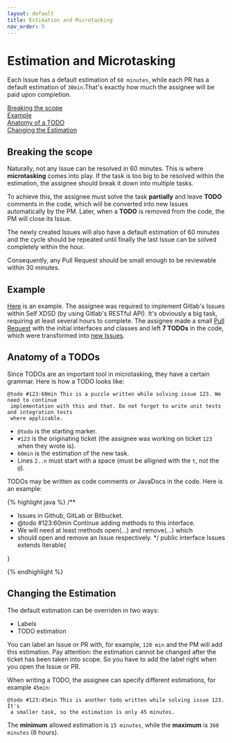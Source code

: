 ```yaml
---
layout: default
title: Estimation and Microtasking
nav_order: 5
---
```


# Estimation and Microtasking

Each Issue has a default estimation of ``60 minutes``, while each PR has a default estimation of ``30min``.That's exactly how much the assignee will be paid upon completion.

<a href="#breaking-the-scope">Breaking the scope</a><br>
<a href="#example">Example</a><br>
<a href="#anatomy-of-a-todos">Anatomy of a TODO</a><br>
<a href="#changing-the-estimation">Changing the Estimation</a>

## Breaking the scope

Naturally, not any Issue can be resolved in 60 minutes. This is where **microtasking** comes into play. If the task is too big to be resolved within the estimation, the assignee should break it down into multiple tasks.

To achieve this, the assignee must solve the task **partially** and leave **TODO** comments in the code, which will be converted
into new Issues automatically by the PM. Later, when a **TODO** is removed from the code, the PM will close its Issue.

The newly created Issues will also have a default estimation of 60 minutes and the cycle should be repeated until finally the last Issue can be solved completely within the hour.

Consequently, any Pull Request should be small enough to be reviewable within 30 minutes.

## Example

[Here](https://github.com/self-xdsd/self-core/issues/717) is an example. The assignee was required to implement Gitlab's Issues within Self XDSD (by using Gitlab's RESTful API). It's obviously a big task, requiring at least several hours to complete. The assignee made a small [Pull Request](https://github.com/self-xdsd/self-core/pull/718) with the initial interfaces and classes and left **7 TODOs** in the code, which were transformed into [new Issues](https://github.com/self-xdsd/self-core/commit/f48613b20da5ced39b61277863a0e22c26e656f6#comments).

## Anatomy of a TODOs

Since TODOs are an important tool in microtasking, they have a certain grammar.
Here is how a TODO looks like:

```
@todo #123:60min This is a puzzle written while solving issue 123. We need to continue
 implementation with this and that. Do not forget to write unit tests and integration tests
 where applicable.
```

* ``@todo`` is the starting marker.
* ``#123`` is the originating ticket (the assignee was working on ticket ``123`` when they wrote is).
* ``60min`` is the estimation of the new task.
* Lines ``2..n`` must start with a space (must be alligned with the ``t``, not the ``@``).

TODOs may be written as code comments or JavaDocs in the code. Here is an example:

{% highlight java %}
/**
 * Issues in Github, GitLab or Bitbucket.
 * @todo #123:60min Continue adding methods to this interface.
 *  We will need at least methods open(...) and remove(...) which
 *  should open and remove an Issue respectively.
 */
public interface Issues extends Iterable<Issue>{

}

{% endhighlight %}

## Changing the Estimation

The default estimation can be overriden in two ways:

* Labels
* TODO estimation

You can label an Issue or PR with, for example, ``120 min`` and the PM will add this estimation.
Pay attention: the estimation cannot be changed after the ticket has been taken into scope.
So you have to add the label right when you open the Issue or PR.

When writing a TODO, the assignee can specify different estimations, for example ``45min``:

```
@todo #123:45min This is another todo written while solving issue 123. It's
 a smaller task, so the estimation is only 45 minutes.
```

The **minimum** allowed estimation is ``15 minutes``, while the **maximum** is ``360 minutes`` (6 hours).
